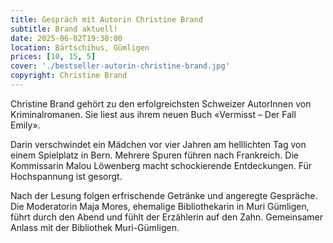 ```yaml
---
title: Gespräch mit Autorin Christine Brand
subtitle: Brand aktuell!
date: 2025-06-02T19:30:00
location: Bärtschihus, Gümligen
prices: [10, 15, 5]
cover: './bestseller-autorin-christine-brand.jpg'
copyright: Christine Brand
---
```


Christine Brand gehört zu den erfolgreichsten Schweizer AutorInnen von Kriminalromanen. Sie liest aus ihrem neuen Buch «Vermisst – Der Fall Emily».

Darin verschwindet ein Mädchen vor vier Jahren am helllichten Tag von einem Spielplatz in Bern. Mehrere Spuren führen nach Frankreich. Die Kommissarin Malou Löwenberg macht schockierende Entdeckungen. Für Hochspannung ist gesorgt.

Nach der Lesung folgen erfrischende Getränke und angeregte Gespräche. Die Moderatorin Maja Mores, ehemalige Bibliothekarin in Muri Gümligen, führt durch den Abend und fühlt der Erzählerin auf den Zahn. Gemeinsamer Anlass mit der Bibliothek Muri-Gümligen.
